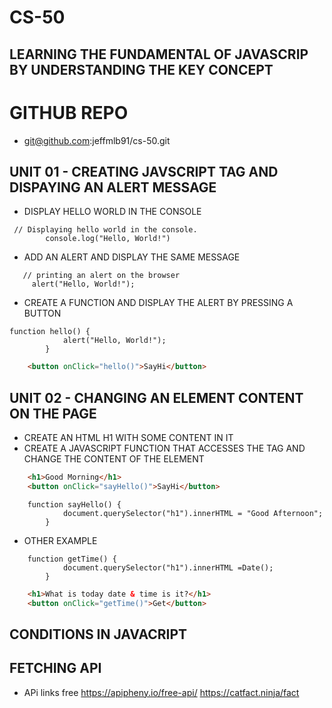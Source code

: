 # CS-50

## LEARNING THE FUNDAMENTAL OF JAVASCRIP BY UNDERSTANDING THE KEY CONCEPT 

# GITHUB REPO
- git@github.com:jeffmlb91/cs-50.git

## UNIT 01 - CREATING JAVSCRIPT TAG AND DISPAYING AN ALERT MESSAGE

- DISPLAY HELLO WORLD IN THE CONSOLE
```JS
 // Displaying hello world in the console. 
        console.log("Hello, World!")
```
- ADD AN ALERT AND DISPLAY THE SAME MESSAGE
```JS
   // printing an alert on the browser
     alert("Hello, World!");
```
- CREATE A FUNCTION AND DISPLAY THE ALERT BY PRESSING A BUTTON
```JS
function hello() {
            alert("Hello, World!");
        }
```
```HTML
    <button onClick="hello()">SayHi</button>
```

## UNIT 02 - CHANGING AN ELEMENT CONTENT ON THE PAGE
- CREATE AN HTML H1 WITH SOME CONTENT IN IT
- CREATE A JAVASCRIPT FUNCTION THAT ACCESSES THE TAG AND CHANGE THE CONTENT OF THE ELEMENT

```HTML
    <h1>Good Morning</h1>
    <button onClick="sayHello()">SayHi</button>
```
```JS
    function sayHello() {
            document.querySelector("h1").innerHTML = "Good Afternoon";
        }
```
- OTHER EXAMPLE 
```JS
    function getTime() {
            document.querySelector("h1").innerHTML =Date();
        }
```
```HTML
    <h1>What is today date & time is it?</h1>
    <button onClick="getTime()">Get</button>
```

## CONDITIONS IN JAVACRIPT


## FETCHING API
- APi links free https://apipheny.io/free-api/
https://catfact.ninja/fact
